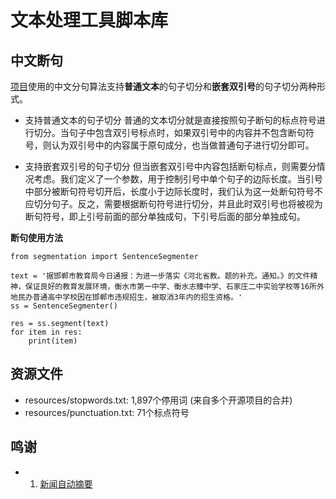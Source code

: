 # 文本处理工具脚本库


## 中文断句

[项目](http://git.code.oa.com/singerhe/NewsBrief)使用的中文分句算法支持**普通文本**的句子切分和**嵌套双引号**的句子切分两种形式。

- 支持普通文本的句子切分
普通的文本切分就是直接按照句子断句的标点符号进行切分。当句子中包含双引号标点时，如果双引号中的内容并不包含断句符号，则认为双引号中的内容属于原句成分，也当做普通句子进行切分即可。

- 支持嵌套双引号的句子切分
但当嵌套双引号中内容包括断句标点，则需要分情况考虑。我们定义了一个参数，用于控制引号中单个句子的边际长度。当引号中部分被断句符号切开后，长度小于边际长度时，我们认为这一处断句符号不应切分句子。反之，需要根据断句符号进行切分，并且此时双引号也将被视为断句符号，即上引号前面的部分单独成句，下引号后面的部分单独成句。

**断句使用方法**

```
from segmentation import SentenceSegmenter

text = '据邯郸市教育局今日通报：为进一步落实《河北省教。题的补充。通知。》的文件精神，保证良好的教育发展环境，衡水市第一中学、衡水志臻中学、石家庄二中实验学校等16所外地民办普通高中学校因在邯郸市违规招生，被取消3年内的招生资格。'
ss = SentenceSegmenter()

res = ss.segment(text)
for item in res:
    print(item)

```


## 资源文件

- resources/stopwords.txt: 1,897个停用词 (来自多个开源项目的合并)
- resources/punctuation.txt: 71个标点符号

## 鸣谢

- 1. [新闻自动摘要](http://git.code.oa.com/singerhe/NewsBrief)